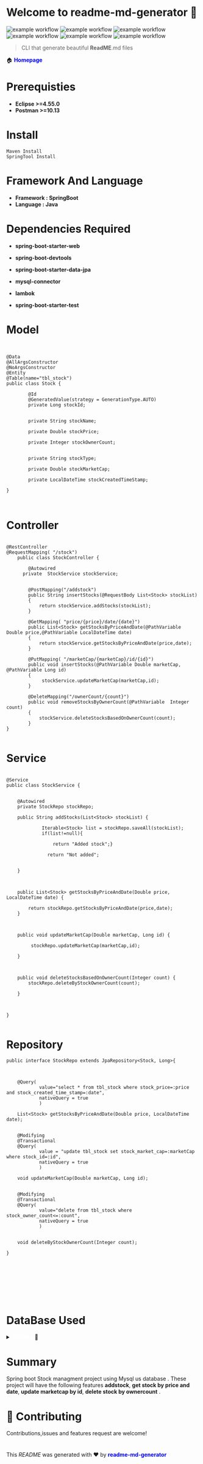 # Welcome to readme-md-generator &#x1F44B; 
![example workflow](https://img.shields.io/badge/Eclipse-Version%3A%202022--09%20(4.25.0)-orange)
![example workflow](https://img.shields.io/badge/SpringBoot-2.2.1-yellowgreen)
![example workflow](https://img.shields.io/badge/Java-8-yellowgreen)
![example workflow](https://img.shields.io/badge/Postman-v10.13-orange)
![example workflow](https://img.shields.io/badge/Documentation-Yes-green)
![example workflow](https://img.shields.io/badge/Manitained%3F-Yes-green)
 >CLI that generate beautiful **ReadME**.md files

  :house:  <b><span style="color: blue;">Homepage</span></b>
  


 # Prerequisties

 - **Eclipse >=4.55.0**
 - **Postman >=10.13**
 


# Install
```
Maven Install
SpringTool Install
```
 # Framework And Language

 - **Framework :  SpringBoot**
 - **Language :  Java**

 # Dependencies Required

 
 - **spring-boot-starter-web**
 - **spring-boot-devtools**
 - **spring-boot-starter-data-jpa**
 - **mysql-connector**
 - **lambok**

 - **spring-boot-starter-test**
 


# Model


```


@Data
@AllArgsConstructor
@NoArgsConstructor
@Entity
@Table(name="tbl_stock")
public class Stock {
	
	    @Id
	    @GeneratedValue(strategy = GenerationType.AUTO)
	    private Long stockId;

	   
	    private String stockName;

	    private Double stockPrice;

	    private Integer stockOwnerCount;

	    
	    private String stockType;

	    private Double stockMarketCap;

	    private LocalDateTime stockCreatedTimeStamp;

}
	
	
```


#  Controller


```

@RestController
@RequestMapping( "/stock")
	public class StockController {

	    @Autowired
	  private  StockService stockService;
	    
	    
	    @PostMapping("/addstock")
	    public String insertStocks(@RequestBody List<Stock> stockList)
	    {
	        return stockService.addStocks(stockList);
	    }
	    
	    @GetMapping( "price/{price}/date/{date}")
	    public List<Stock> getStocksByPriceAndDate(@PathVariable Double price,@PathVariable LocalDateTime date)
	    {
	        return stockService.getStocksByPriceAndDate(price,date);
	    }
	    
	    @PutMapping( "/marketCap/{marketCap}/id/{id}")
	    public void insertStocks(@PathVariable Double marketCap, @PathVariable Long id)
	    {
	         stockService.updateMarketCap(marketCap,id);
	    }
	    
	    @DeleteMapping("/ownerCount/{count}")
	    public void removeStocksByOwnerCount(@PathVariable  Integer count)
	    {
	        stockService.deleteStocksBasedOnOwnerCount(count);
	    }
}
	
```

#  Service


```

@Service
public class StockService {
	
	
	@Autowired
	private StockRepo stockRepo;

	public String addStocks(List<Stock> stockList) {

	         Iterable<Stock> list = stockRepo.saveAll(stockList);
	         if(list!=null){
	         
	             return "Added stock";}
	         
	           return "Not added";
	         
	    
	}

	 

	public List<Stock> getStocksByPriceAndDate(Double price, LocalDateTime date) {
		
		return stockRepo.getStocksByPriceAndDate(price,date);
	}



	public void updateMarketCap(Double marketCap, Long id) {
		
		 stockRepo.updateMarketCap(marketCap,id);
		
	}



	public void deleteStocksBasedOnOwnerCount(Integer count) {
		stockRepo.deleteByStockOwnerCount(count);
		
	}
	
	

}
	
```


#  Repository


```
public interface StockRepo extends JpaRepository<Stock, Long>{

	

	@Query(
			value="select * from tbl_stock where stock_price=:price and stock_created_time_stamp=:date",
			nativeQuery = true
			)
	
	List<Stock> getStocksByPriceAndDate(Double price, LocalDateTime date);

	
	@Modifying
	@Transactional
	@Query(
			value = "update tbl_stock set stock_market_cap=:marketCap where stock_id=:id",
			nativeQuery = true
			)
	
	void updateMarketCap(Double marketCap, Long id);

	
	@Modifying
	@Transactional
	@Query(
			value="delete from tbl_stock where stock_owner_count<=:count",
			nativeQuery = true
			)
	

	void deleteByStockOwnerCount(Integer count);

}


	
	
	


	
```

	
	


  


	







	



# DataBase Used

<details>
<summary><b><span style="color: white;">Clickme</span></b> &#x1F4F2; </summary>

*Mysql*



</details>



  




# Summary

 Spring boot Stock managment project using Mysql us database  .
These project will have the following features
**addstock**,
**get stock by price and date**,
**update marketcap by id**,
**delete stock by ownercount**
.






# :handshake:  Contributing
  Contributions,issues and features request are welcome! 
  

  #


  This *README* was generated with &#x2764;&#xFE0F; by <b><span style="color: blue;">readme-md-generator</span></b> 










   
  
  

